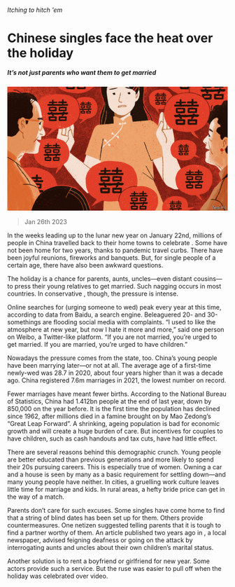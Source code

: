 ###### Itching to hitch ’em

# Chinese singles face the heat over the holiday 

##### It’s not just parents who want them to get married 

![image](images/20230128_CND001.jpg) 

> Jan 26th 2023 

In the weeks leading up to the lunar new year on January 22nd, millions of people in China travelled back to their home towns to celebrate . Some have not been home for two years, thanks to pandemic travel curbs. There have been joyful reunions, fireworks and banquets. But, for single people of a certain age, there have also been awkward questions. 

The holiday is a chance for parents, aunts, uncles—even distant cousins—to press their young relatives to get married. Such nagging occurs in most countries. In conservative , though, the pressure is intense. 

Online searches for  (urging someone to wed) peak every year at this time, according to data from Baidu, a search engine. Beleaguered 20- and 30-somethings are flooding social media with complaints. “I used to like the atmosphere at new year, but now I hate it more and more,” said one person on Weibo, a Twitter-like platform. “If you are not married, you’re urged to get married. If you are married, you’re urged to have children.”

Nowadays the pressure comes from the state, too. China’s young people have been marrying later—or not at all. The average age of a first-time newly-wed was 28.7 in 2020, about four years higher than it was a decade ago. China registered 7.6m marriages in 2021, the lowest number on record. 

Fewer marriages have meant fewer births. According to the National Bureau of Statistics, China had 1.412bn people at the end of last year, down by 850,000 on the year before. It is the first time the population has declined since 1962, after millions died in a famine brought on by Mao Zedong’s “Great Leap Forward”. A shrinking, ageing population is bad for economic growth and will create a huge burden of care. But incentives for couples to have children, such as cash handouts and tax cuts, have had little effect.

There are several reasons behind this demographic crunch. Young people are better educated than previous generations and more likely to spend their 20s pursuing careers. This is especially true of women. Owning a car and a house is seen by many as a basic requirement for settling down—and many young people have neither. In cities, a gruelling work culture leaves little time for marriage and kids. In rural areas, a hefty bride price can get in the way of a match.

Parents don’t care for such excuses. Some singles have come home to find that a string of blind dates has been set up for them. Others provide  countermeasures. One netizen suggested telling parents that it is tough to find a partner worthy of them. An article published two years ago in , a local newspaper, advised feigning deafness or going on the attack by interrogating aunts and uncles about their own children’s marital status. 

Another solution is to rent a boyfriend or girlfriend for new year. Some actors provide such a service. But the ruse was easier to pull off when the holiday was celebrated over video.


